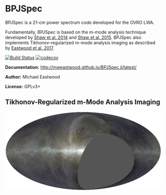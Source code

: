 # BPJSpec

BPJSpec is a 21-cm power spectrum code developed for the OVRO LWA.

Fundamentally, BPJSpec is based on the m-mode analysis technique developed by [Shaw et al.
2014](http://adsabs.harvard.edu/abs/2014ApJ...781...57S) and [Shaw et al.
2015](http://adsabs.harvard.edu/abs/2015PhRvD..91h3514S). BPJSpec also implements
Tikhonov-regularized m-mode analysis imaging as described by [Eastwood et al.
2017](http://adsabs.harvard.edu/abs/2017arXiv171100466E).

[![Build Status](https://travis-ci.org/mweastwood/BPJSpec.jl.svg?branch=master)](https://travis-ci.org/mweastwood/BPJSpec.jl)
[![codecov](https://codecov.io/gh/mweastwood/BPJSpec.jl/branch/master/graph/badge.svg)](https://codecov.io/gh/mweastwood/BPJSpec.jl)

**Documentation:** http://mweastwood.github.io/BPJSpec.jl/latest/

**Author:** Michael Eastwood

**License:** GPLv3+

## Tikhonov-Regularized m-Mode Analysis Imaging

[![OVRO-LWA Sky Map](docs/src/assets/ovro-lwa-sky-map.png)](https://arxiv.org/abs/1711.00466)
